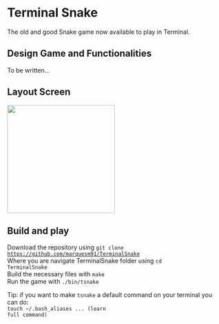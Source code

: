 # Terminal Snake

The old and good Snake game now available to play in Terminal.

## Design Game and Functionalities

To be written...

## Layout Screen

<img src="https://drive.google.com/open?id=0B9hG8_OBtDp2THFOMmE0OWZjbEU" width="250">


## Build and play

Download the repository using <code>git clone https://github.com/marquesm91/TerminalSnake</code><br>
Where you are navigate TerminalSnake folder using <code>cd TerminalSnake</code><br>
Build the necessary files with <code>make</code><br>
Run the game with <code>./bin/tsnake</code><br>

Tip: if you want to make <code>tsnake</code> a default command on your terminal you can do:<br>
<code>touch ~/.bash_aliases ... (learn full command)</code>